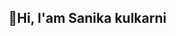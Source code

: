 ## 👋Hi, I'am Sanika kulkarni

<!--
🎓 I’m a Master's student in Computer Applications  
💻 Passionate about coding, learning new technologies, and building real-world projects 

About Me
- 🔭 I’m currently working on [TFLAssessment]
- 🌱 I’m  learning C, C++, C#, Nodejs,Java
- 📫 How to reach me:(https://www.linkedin.com/in/sanika-kulkarni-21dev)
-## 🔧 Languages & Tools:
![C](https://img.shields.io/badge/C-%2300599C.svg?style=flat&logo=c&logoColor=white)
![C++](https://img.shields.io/badge/C++-%2300599C.svg?style=flat&logo=c%2B%2B&logoColor=white)
![Java](https://img.shields.io/badge/Java-%23ED8B00.svg?style=flat&logo=java&logoColor=white)
![Python](https://img.shields.io/badge/Python-3776AB?style=flat&logo=python&logoColor=white)
![HTML](https://img.shields.io/badge/HTML-%23E34F26.svg?style=flat&logo=html5&logoColor=white)
![CSS](https://img.shields.io/badge/CSS-%231572B6.svg?style=flat&logo=css3&logoColor=white)

## 📫 Contact
📧 Email: your-email@example.com  
🔗 LinkedIn: [linkedin.com/in/sanikakulkarni21](https://www.linkedin.com/in/sanikakulkarni21)

-->
